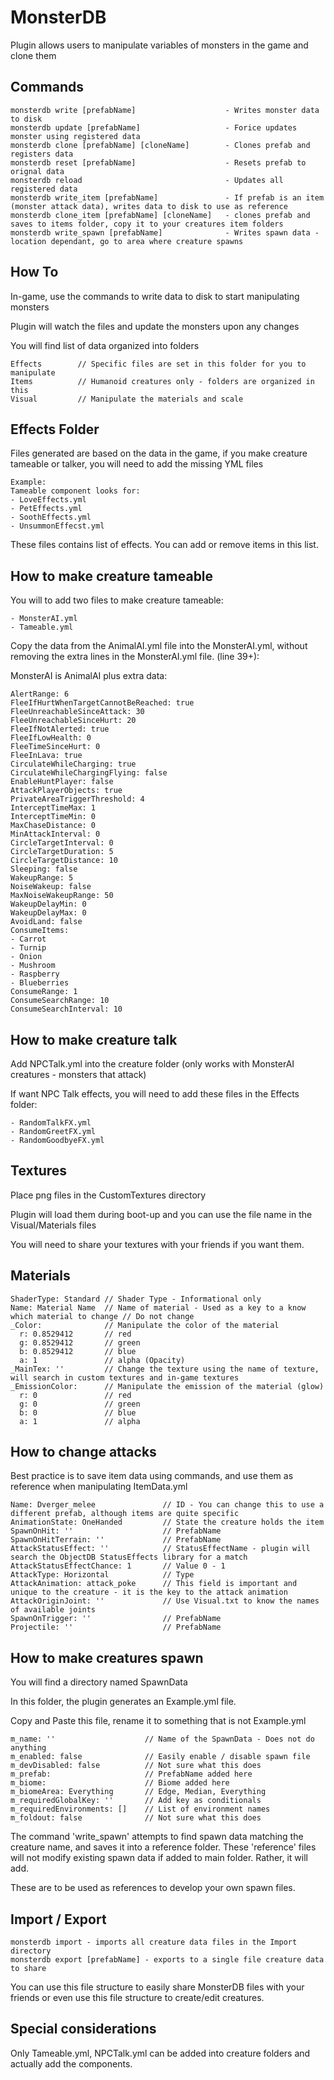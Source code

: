 # MonsterDB
Plugin allows users to manipulate variables of monsters in the game and clone them

## Commands
```
monsterdb write [prefabName]                    - Writes monster data to disk
monsterdb update [prefabName]                   - Forice updates monster using registered data
monsterdb clone [prefabName] [cloneName]        - Clones prefab and registers data
monsterdb reset [prefabName]                    - Resets prefab to orignal data
monsterdb reload                                - Updates all registered data
monsterdb write_item [prefabName]               - If prefab is an item (monster attack data), writes data to disk to use as reference
monsterdb clone_item [prefabName] [cloneName]   - clones prefab and saves to items folder, copy it to your creatures item folders
monsterdb write_spawn [prefabName]              - Writes spawn data - location dependant, go to area where creature spawns
```
## How To
In-game, use the commands to write data to disk to start manipulating monsters

Plugin will watch the files and update the monsters upon any changes

You will find list of data organized into folders
```
Effects        // Specific files are set in this folder for you to manipulate
Items          // Humanoid creatures only - folders are organized in this
Visual         // Manipulate the materials and scale
```
## Effects Folder
Files generated are based on the data in the game, if you make creature tameable or talker,
you will need to add the missing YML files
```
Example:
Tameable component looks for:
- LoveEffects.yml
- PetEffects.yml
- SoothEffects.yml
- UnsummonEffecst.yml
```
These files contains list of effects. You can add or remove items in this list.
## How to make creature tameable
You will to add two files to make creature tameable:
```
- MonsterAI.yml
- Tameable.yml
```
Copy the data from the AnimalAI.yml file into the MonsterAI.yml, without removing the extra lines
in the MonsterAI.yml file. (line 39+):

MonsterAI is AnimalAI plus extra data:
```
AlertRange: 6
FleeIfHurtWhenTargetCannotBeReached: true
FleeUnreachableSinceAttack: 30
FleeUnreachableSinceHurt: 20
FleeIfNotAlerted: true
FleeIfLowHealth: 0
FleeTimeSinceHurt: 0
FleeInLava: true
CirculateWhileCharging: true
CirculateWhileChargingFlying: false
EnableHuntPlayer: false
AttackPlayerObjects: true
PrivateAreaTriggerThreshold: 4
InterceptTimeMax: 1
InterceptTimeMin: 0
MaxChaseDistance: 0
MinAttackInterval: 0
CircleTargetInterval: 0
CircleTargetDuration: 5
CircleTargetDistance: 10
Sleeping: false
WakeupRange: 5
NoiseWakeup: false
MaxNoiseWakeupRange: 50
WakeupDelayMin: 0
WakeupDelayMax: 0
AvoidLand: false
ConsumeItems:
- Carrot
- Turnip
- Onion
- Mushroom
- Raspberry
- Blueberries
ConsumeRange: 1
ConsumeSearchRange: 10
ConsumeSearchInterval: 10
```
## How to make creature talk
Add NPCTalk.yml into the creature folder (only works with MonsterAI creatures - monsters that attack)

If want NPC Talk effects, you will need to add these files in the Effects folder:
```
- RandomTalkFX.yml
- RandomGreetFX.yml
- RandomGoodbyeFX.yml
```
## Textures
Place png files in the CustomTextures directory

Plugin will load them during boot-up and you can use the file name in the Visual/Materials files

You will need to share your textures with your friends if you want them.

## Materials
```
ShaderType: Standard // Shader Type - Informational only
Name: Material Name  // Name of material - Used as a key to a know which material to change // Do not change
_Color:              // Manipulate the color of the material
  r: 0.8529412       // red
  g: 0.8529412       // green
  b: 0.8529412       // blue
  a: 1               // alpha (Opacity)
_MainTex: ''         // Change the texture using the name of texture, will search in custom textures and in-game textures
_EmissionColor:      // Manipulate the emission of the material (glow)
  r: 0               // red
  g: 0               // green
  b: 0               // blue
  a: 1               // alpha
```

## How to change attacks
Best practice is to save item data using commands, and use them as reference when manipulating
ItemData.yml
```
Name: Dverger_melee               // ID - You can change this to use a different prefab, although items are quite specific
AnimationState: OneHanded         // State the creature holds the item
SpawnOnHit: ''                    // PrefabName
SpawnOnHitTerrain: ''             // PrefabName
AttackStatusEffect: ''            // StatusEffectName - plugin will search the ObjectDB StatusEffects library for a match
AttackStatusEffectChance: 1       // Value 0 - 1
AttackType: Horizontal            // Type
AttackAnimation: attack_poke      // This field is important and unique to the creature - it is the key to the attack animation
AttackOriginJoint: ''             // Use Visual.txt to know the names of available joints
SpawnOnTrigger: ''                // PrefabName
Projectile: ''                    // PrefabName
```
## How to make creatures spawn
You will find a directory named SpawnData

In this folder, the plugin generates an Example.yml file.

Copy and Paste this file, rename it to something that is not Example.yml
```
m_name: ''                    // Name of the SpawnData - Does not do anything
m_enabled: false              // Easily enable / disable spawn file
m_devDisabled: false          // Not sure what this does
m_prefab:                     // PrefabName added here
m_biome:                      // Biome added here
m_biomeArea: Everything       // Edge, Median, Everything
m_requiredGlobalKey: ''       // Add key as conditionals
m_requiredEnvironments: []    // List of environment names
m_foldout: false              // Not sure what this does
```
The command 'write_spawn' attempts to find spawn data matching the creature name, and saves it into a reference folder.
These 'reference' files will not modify existing spawn data if added to main folder. Rather, it will add.

These are to be used as references to develop your own spawn files.
## Import / Export
```
monsterdb import - imports all creature data files in the Import directory
monsterdb export [prefabName] - exports to a single file creature data to share
```
You can use this file structure to easily share MonsterDB files with your friends or even use this file structure
to create/edit creatures.
## Special considerations
Only Tameable.yml, NPCTalk.yml can be added into creature folders and actually add the components.
